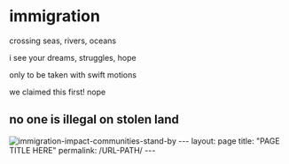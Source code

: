 <!DOCTYPE html>
<html>
<head>
<title>Page Title</title>
</head>
<body>

<h1>immigration</h1>
<p>crossing seas, rivers, oceans</p>
<p>i see your dreams, struggles, hope</p>
<p>only to be taken with swift motions</p>
<p>we claimed this first! nope</p>

</body>
</html>

## no one is illegal on stolen land
![immigration-impact-communities-stand-by](https://github.com/user-attachments/assets/a46bfd50-8ef0-404b-8055-7be023e07254)
    ---
    layout: page
    title: "PAGE TITLE HERE"
    permalink: /URL-PATH/
    ---
